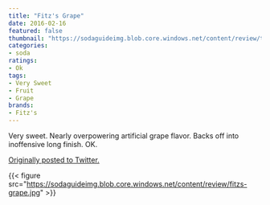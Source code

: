 ```yaml
---
title: "Fitz's Grape"
date: 2016-02-16
featured: false
thumbnail: "https://sodaguideimg.blob.core.windows.net/content/review/thumbs/fitzs-grape.jpg"
categories:
- soda
ratings:
- Ok
tags:
- Very Sweet
- Fruit
- Grape
brands:
- Fitz's
---
```


Very sweet. Nearly overpowering artificial grape flavor. Backs off into inoffensive long finish. OK.

[Originally posted to Twitter.](https://twitter.com/Cavorter/status/699652907822485504)

{{< figure src="https://sodaguideimg.blob.core.windows.net/content/review/fitzs-grape.jpg" >}}

